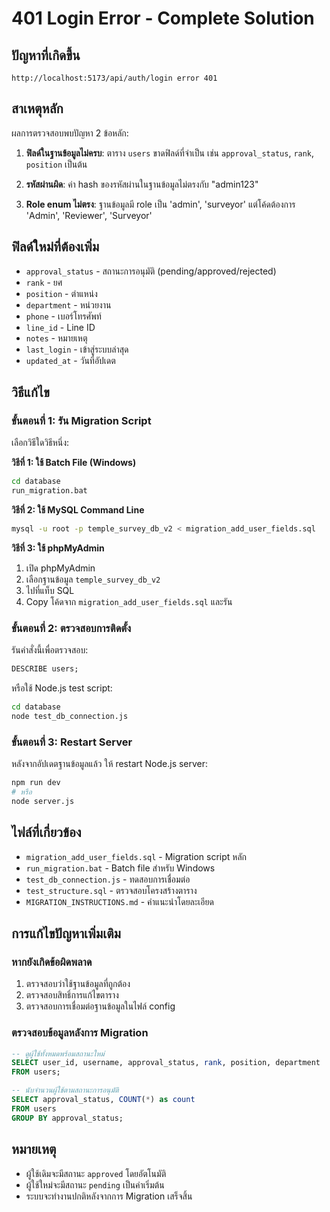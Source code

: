 # 401 Login Error - Complete Solution

## ปัญหาที่เกิดขึ้น

```
http://localhost:5173/api/auth/login error 401
```

## สาเหตุหลัก

ผลการตรวจสอบพบปัญหา 2 ข้อหลัก:

1. **ฟิลด์ในฐานข้อมูลไม่ครบ**: ตาราง `users` ขาดฟิลด์ที่จำเป็น เช่น `approval_status`, `rank`, `position` เป็นต้น

2. **รหัสผ่านผิด**: ค่า hash ของรหัสผ่านในฐานข้อมูลไม่ตรงกับ "admin123"

3. **Role enum ไม่ตรง**: ฐานข้อมูลมี role เป็น 'admin', 'surveyor' แต่โค้ดต้องการ 'Admin', 'Reviewer', 'Surveyor'

## ฟิลด์ใหม่ที่ต้องเพิ่ม

- `approval_status` - สถานะการอนุมัติ (pending/approved/rejected)
- `rank` - ยศ
- `position` - ตำแหน่ง
- `department` - หน่วยงาน
- `phone` - เบอร์โทรศัพท์
- `line_id` - Line ID
- `notes` - หมายเหตุ
- `last_login` - เข้าสู่ระบบล่าสุด
- `updated_at` - วันที่อัปเดต

## วิธีแก้ไข

### ขั้นตอนที่ 1: รัน Migration Script

เลือกวิธีใดวิธีหนึ่ง:

**วิธีที่ 1: ใช้ Batch File (Windows)**

```bash
cd database
run_migration.bat
```

**วิธีที่ 2: ใช้ MySQL Command Line**

```bash
mysql -u root -p temple_survey_db_v2 < migration_add_user_fields.sql
```

**วิธีที่ 3: ใช้ phpMyAdmin**

1. เปิด phpMyAdmin
2. เลือกฐานข้อมูล `temple_survey_db_v2`
3. ไปที่แท็บ SQL
4. Copy โค้ดจาก `migration_add_user_fields.sql` และรัน

### ขั้นตอนที่ 2: ตรวจสอบการติดตั้ง

รันคำสั่งนี้เพื่อตรวจสอบ:

```sql
DESCRIBE users;
```

หรือใช้ Node.js test script:

```bash
cd database
node test_db_connection.js
```

### ขั้นตอนที่ 3: Restart Server

หลังจากอัปเดตฐานข้อมูลแล้ว ให้ restart Node.js server:

```bash
npm run dev
# หรือ
node server.js
```

## ไฟล์ที่เกี่ยวข้อง

- `migration_add_user_fields.sql` - Migration script หลัก
- `run_migration.bat` - Batch file สำหรับ Windows
- `test_db_connection.js` - ทดสอบการเชื่อมต่อ
- `test_structure.sql` - ตรวจสอบโครงสร้างตาราง
- `MIGRATION_INSTRUCTIONS.md` - คำแนะนำโดยละเอียด

## การแก้ไขปัญหาเพิ่มเติม

### หากยังเกิดข้อผิดพลาด

1. ตรวจสอบว่าใช้ฐานข้อมูลที่ถูกต้อง
2. ตรวจสอบสิทธิ์การแก้ไขตาราง
3. ตรวจสอบการเชื่อมต่อฐานข้อมูลในไฟล์ config

### ตรวจสอบข้อมูลหลังการ Migration

```sql
-- ดูผู้ใช้ทั้งหมดพร้อมสถานะใหม่
SELECT user_id, username, approval_status, rank, position, department
FROM users;

-- นับจำนวนผู้ใช้ตามสถานะการอนุมัติ
SELECT approval_status, COUNT(*) as count
FROM users
GROUP BY approval_status;
```

## หมายเหตุ

- ผู้ใช้เดิมจะมีสถานะ `approved` โดยอัตโนมัติ
- ผู้ใช้ใหม่จะมีสถานะ `pending` เป็นค่าเริ่มต้น
- ระบบจะทำงานปกติหลังจากการ Migration เสร็จสิ้น
